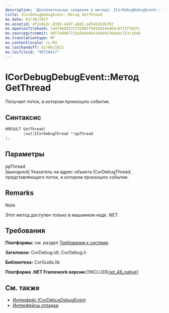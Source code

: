 ```yaml
---
description: 'Дополнительные сведения о методе: ICorDebugDebugEvent:: Thread'
title: ICorDebugDebugEvent::Метод GetThread
ms.date: 03/30/2017
ms.assetid: 4f2e9a2c-8369-4a07-a881-ad5422626353
ms.openlocfilehash: 1d476603572f31882f481d414e483c6712f1b5fc
ms.sourcegitcommit: ddf7edb67715a5b9a45e3dd44536dabc153c1de0
ms.translationtype: MT
ms.contentlocale: ru-RU
ms.lasthandoff: 02/06/2021
ms.locfileid: "99710417"
---
```

# <a name="icordebugdebugeventgetthread-method"></a>ICorDebugDebugEvent::Метод GetThread

Получает поток, в котором произошло событие.  
  
## <a name="syntax"></a>Синтаксис  
  
```cpp  
HRESULT GetThread(  
        [out]ICorDebugThread **ppThread  
);  
```  
  
## <a name="parameters"></a>Параметры  

 ppThread  
 [выходной] Указатель на адрес объекта ICorDebugThread, представляющего поток, в котором произошло событие.  
  
## <a name="remarks"></a>Remarks  
  
> [!NOTE]
> Этот метод доступен только в машинном коде .NET.  
  
## <a name="requirements"></a>Требования  

 **Платформы:** см. раздел [Требования к системе](../../get-started/system-requirements.md).  
  
 **Заголовок:** CorDebug.idl, CorDebug.h  
  
 **Библиотека:** CorGuids.lib  
  
 **Платформа .NET Framework версии:**[!INCLUDE[net_46_native](../../../../includes/net-46-native-md.md)]  
  
## <a name="see-also"></a>См. также

- [Интерфейс ICorDebugDebugEvent](icordebugdebugevent-interface.md)
- [Интерфейсы отладки](debugging-interfaces.md)

